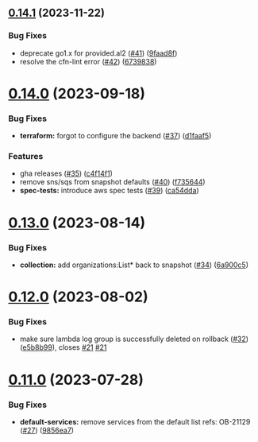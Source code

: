 ## [0.14.1](https://github.com/observeinc/cloudformation-aws-collection/compare/v0.14.0...v0.14.1) (2023-11-22)


### Bug Fixes

* deprecate go1.x for provided.al2 ([#41](https://github.com/observeinc/cloudformation-aws-collection/issues/41)) ([9faad8f](https://github.com/observeinc/cloudformation-aws-collection/commit/9faad8ff7ad32c13fa05507437b97fc0e0ab5374))
* resolve the cfn-lint error ([#42](https://github.com/observeinc/cloudformation-aws-collection/issues/42)) ([6739838](https://github.com/observeinc/cloudformation-aws-collection/commit/6739838576c5f5297e12139105a1ef8473cc883f))



# [0.14.0](https://github.com/observeinc/cloudformation-aws-collection/compare/v0.13.0...v0.14.0) (2023-09-18)


### Bug Fixes

* **terraform:** forgot to configure the backend ([#37](https://github.com/observeinc/cloudformation-aws-collection/issues/37)) ([d1faaf5](https://github.com/observeinc/cloudformation-aws-collection/commit/d1faaf53689add19aa039a84f920d98a0f534769))


### Features

* gha releases ([#35](https://github.com/observeinc/cloudformation-aws-collection/issues/35)) ([c4f14f1](https://github.com/observeinc/cloudformation-aws-collection/commit/c4f14f1261b62c321751fd3c6fa6c8a998ff49b2))
* remove sns/sqs from snapshot defaults ([#40](https://github.com/observeinc/cloudformation-aws-collection/issues/40)) ([f735644](https://github.com/observeinc/cloudformation-aws-collection/commit/f7356449bc5dd32d483e19f729c3bfe3066eb510))
* **spec-tests:** introduce aws spec tests ([#39](https://github.com/observeinc/cloudformation-aws-collection/issues/39)) ([ca54dda](https://github.com/observeinc/cloudformation-aws-collection/commit/ca54dda7bf4d581805cd0e8f6c081891a1dd3c67))



# [0.13.0](https://github.com/observeinc/cloudformation-aws-collection/compare/v0.12.0...v0.13.0) (2023-08-14)


### Bug Fixes

* **collection:** add organizations:List* back to snapshot ([#34](https://github.com/observeinc/cloudformation-aws-collection/issues/34)) ([6a900c5](https://github.com/observeinc/cloudformation-aws-collection/commit/6a900c501bbf4a9aa179a4ebaac417ea90a402ad))



# [0.12.0](https://github.com/observeinc/cloudformation-aws-collection/compare/v0.11.0...v0.12.0) (2023-08-02)


### Bug Fixes

* make sure lambda log group is successfully deleted on rollback ([#32](https://github.com/observeinc/cloudformation-aws-collection/issues/32)) ([e5b8b99](https://github.com/observeinc/cloudformation-aws-collection/commit/e5b8b99ace7e3b1d8507d5953f3fdf8e6d6e0aeb)), closes [#21](https://github.com/observeinc/cloudformation-aws-collection/issues/21) [#21](https://github.com/observeinc/cloudformation-aws-collection/issues/21)



# [0.11.0](https://github.com/observeinc/cloudformation-aws-collection/compare/v0.10.0...v0.11.0) (2023-07-28)


### Bug Fixes

* **default-services:** remove services from the default list refs: OB-21129 ([#27](https://github.com/observeinc/cloudformation-aws-collection/issues/27)) ([9856ea7](https://github.com/observeinc/cloudformation-aws-collection/commit/9856ea7f9bea88f6c96f9f778da5d3917aaccb96))



